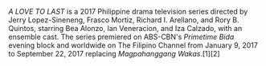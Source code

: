 _A LOVE TO LAST_ is a 2017 Philippine drama television series directed by Jerry Lopez-Sineneng, Frasco Mortiz, Richard I. Arellano, and Rory B. Quintos, starring Bea Alonzo, Ian Veneracion, and Iza Calzado, with an ensemble cast. The series premiered on ABS-CBN's _Primetime Bida_ evening block and worldwide on The Filipino Channel from January 9, 2017 to September 22, 2017 replacing _Magpahanggang Wakas_.[1][2]

